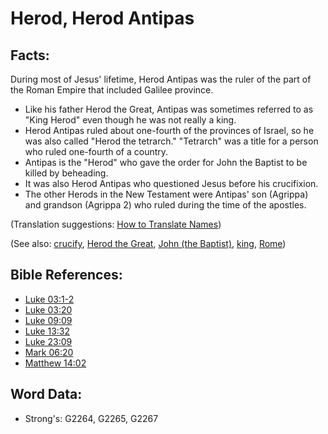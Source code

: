 # Herod, Herod Antipas #

## Facts: ##

 During most of Jesus' lifetime, Herod Antipas was the ruler of the part of the Roman Empire that included Galilee province. 

* Like his father Herod the Great, Antipas was sometimes referred to as "King Herod" even though he was not really a king. 
* Herod Antipas ruled about one-fourth of the provinces of Israel, so he was also called "Herod the tetrarch." "Tetrarch" was a title for a person who ruled one-fourth of a country.
* Antipas is the "Herod" who gave the order for John the Baptist to be killed by beheading.
* It was also Herod Antipas who questioned Jesus before his crucifixion.
* The other Herods in the New Testament were Antipas' son (Agrippa) and grandson (Agrippa 2) who ruled during the time of the apostles. 

(Translation suggestions: [How to Translate Names](rc://en/ta/man/translate/translate-names))

(See also: [crucify](../kt/crucify.md), [Herod the Great](../names/herodthegreat.md), [John (the Baptist)](../names/johnthebaptist.md), [king](../other/king.md), [Rome](../names/rome.md))

## Bible References: ##

* [Luke 03:1-2](rc://en/tn/help/luk/03/01)
* [Luke 03:20](rc://en/tn/help/luk/03/20)
* [Luke 09:09](rc://en/tn/help/luk/09/09)
* [Luke 13:32](rc://en/tn/help/luk/13/32)
* [Luke 23:09](rc://en/tn/help/luk/23/09)
* [Mark 06:20](rc://en/tn/help/mrk/06/20)
* [Matthew 14:02](rc://en/tn/help/mat/14/02)

## Word Data: ##

* Strong's: G2264, G2265, G2267
